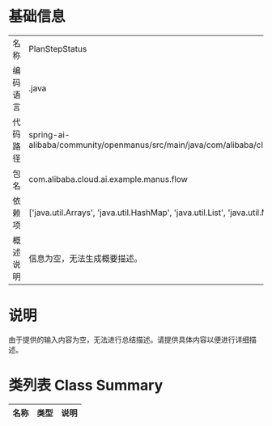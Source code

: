 # 基础信息

|      |      |
|------|------|
| 名称 | PlanStepStatus |
| 编码语言 | .java |
| 代码路径 | spring-ai-alibaba/community/openmanus/src/main/java/com/alibaba/cloud/ai/example/manus/flow/PlanStepStatus.java |
| 包名 | com.alibaba.cloud.ai.example.manus.flow |
| 依赖项 | ['java.util.Arrays', 'java.util.HashMap', 'java.util.List', 'java.util.Map', 'java.util.stream.Collectors'] |
| 概述说明 | 信息为空，无法生成概要描述。 |

# 说明

由于提供的输入内容为空，无法进行总结描述。请提供具体内容以便进行详细描述。

# 类列表 Class Summary

| 名称   | 类型  | 说明 |
|-------|------|-------------|




